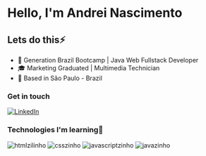 # Hello, I'm Andrei Nascimento

## Lets do this⚡

- 🚀 Generation Brazil Bootcamp | Java Web Fullstack Developer
- 🎓 Marketing Graduated | Multimedia Technician
- 📌 Based in São Paulo - Brazil

### Get in touch

[![LinkedIn](https://img.shields.io/badge/LinkedIn-0077B5?style=for-the-badge&logo=linkedin&logoColor=white)](https://www.linkedin.com/in/andrei-lima-nascimento/)

### Technologies I'm learning📓

![htmlzilinho](https://img.shields.io/badge/HTML5-E34F26?style=for-the-badge&logo=html5&logoColor=white)
![csszinho](https://img.shields.io/badge/CSS3-1572B6?style=for-the-badge&logo=css3&logoColor=white)
![javascriptzinho](https://img.shields.io/badge/JavaScript-323330?style=for-the-badge&logo=javascript&logoColor=F7DF1E)
![javazinho](https://img.shields.io/badge/Java-ED8B00?style=for-the-badge&logo=java&logoColor=white)
